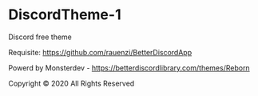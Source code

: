 # DiscordTheme-1
Discord free theme

Requisite: https://github.com/rauenzi/BetterDiscordApp

Powerd by Monsterdev - https://betterdiscordlibrary.com/themes/Reborn

Copyright © 2020 All Rights Reserved
